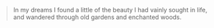 > In my dreams I found a little of the beauty I had vainly sought in life, and wandered through old gardens and enchanted woods.
